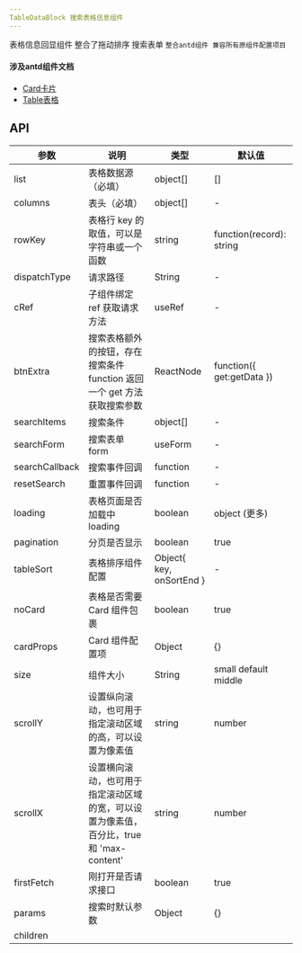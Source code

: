 ```yaml
---
TableDataBlock 搜索表格信息组件
---
```


表格信息回显组件 整合了拖动排序 搜索表单 `整合antd组件 兼容所有原组件配置项目`  
#### 涉及antd组件文档
 - [Card卡片](https://ant.design/components/card-cn/)
 - [Table表格](https://ant.design/components/table-cn/)

## API

| 参数 | 说明 | 类型 | 默认值 |
| --- | --- | --- | --- |
| list | 表格数据源（必填） | object[] | [] |
| columns | 表头（必填） | object[] | - |
| rowKey | 表格行 key 的取值，可以是字符串或一个函数 | string | function(record): string | - |
| dispatchType | 请求路径 | String | - |
| cRef | 子组件绑定 ref 获取请求方法 | useRef | - |
| btnExtra | 搜索表格额外的按钮，存在搜索条件 function 返回一个 get 方法获取搜索参数 | ReactNode | function({ get:getData }) | - |
| searchItems | 搜索条件 | object[] | - |
| searchForm | 搜索表单 form | useForm | - |
| searchCallback | 搜索事件回调 | function | - |
| resetSearch | 重置事件回调 | function | - |
| loading | 表格页面是否加载中 loading | boolean | object (更多) | false |
| pagination | 分页是否显示 | boolean | true |
| tableSort | 表格排序组件配置 | Object{ key, onSortEnd } | - |
| noCard | 表格是否需要 Card 组件包裹 | boolean | true |
| cardProps | Card 组件配置项 | Object | {} |
| size | 组件大小 | String | small default middle |
| scrollY | 设置纵向滚动，也可用于指定滚动区域的高，可以设置为像素值 | string | number | - |
| scrollX | 设置横向滚动，也可用于指定滚动区域的宽，可以设置为像素值，百分比，true 和 'max-content' | string | number | true | max-content |
| firstFetch | 刚打开是否请求接口 | boolean | true |
| params | 搜索时默认参数 | Object | {} |
| children |
